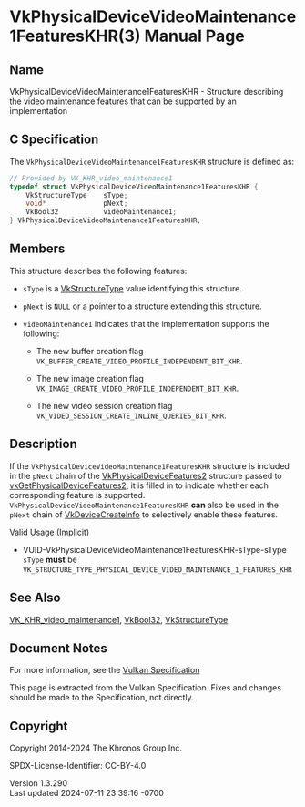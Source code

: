 # VkPhysicalDeviceVideoMaintenance1FeaturesKHR(3) Manual Page

## Name

VkPhysicalDeviceVideoMaintenance1FeaturesKHR - Structure describing the
video maintenance features that can be supported by an implementation



## <a href="#_c_specification" class="anchor"></a>C Specification

The `VkPhysicalDeviceVideoMaintenance1FeaturesKHR` structure is defined
as:

``` c
// Provided by VK_KHR_video_maintenance1
typedef struct VkPhysicalDeviceVideoMaintenance1FeaturesKHR {
    VkStructureType    sType;
    void*              pNext;
    VkBool32           videoMaintenance1;
} VkPhysicalDeviceVideoMaintenance1FeaturesKHR;
```

## <a href="#_members" class="anchor"></a>Members

This structure describes the following features:

- `sType` is a [VkStructureType](https://registry.khronos.org/vulkan/specs/1.3-extensions/man/html/VkStructureType.html) value identifying
  this structure.

- `pNext` is `NULL` or a pointer to a structure extending this
  structure.

- <span id="features-videoMaintenance1"></span> `videoMaintenance1`
  indicates that the implementation supports the following:

  - The new buffer creation flag
    `VK_BUFFER_CREATE_VIDEO_PROFILE_INDEPENDENT_BIT_KHR`.

  - The new image creation flag
    `VK_IMAGE_CREATE_VIDEO_PROFILE_INDEPENDENT_BIT_KHR`.

  - The new video session creation flag
    `VK_VIDEO_SESSION_CREATE_INLINE_QUERIES_BIT_KHR`.

## <a href="#_description" class="anchor"></a>Description

If the `VkPhysicalDeviceVideoMaintenance1FeaturesKHR` structure is
included in the `pNext` chain of the
[VkPhysicalDeviceFeatures2](https://registry.khronos.org/vulkan/specs/1.3-extensions/man/html/VkPhysicalDeviceFeatures2.html) structure
passed to
[vkGetPhysicalDeviceFeatures2](https://registry.khronos.org/vulkan/specs/1.3-extensions/man/html/vkGetPhysicalDeviceFeatures2.html), it is
filled in to indicate whether each corresponding feature is supported.
`VkPhysicalDeviceVideoMaintenance1FeaturesKHR` **can** also be used in
the `pNext` chain of [VkDeviceCreateInfo](https://registry.khronos.org/vulkan/specs/1.3-extensions/man/html/VkDeviceCreateInfo.html) to
selectively enable these features.

Valid Usage (Implicit)

- <a href="#VUID-VkPhysicalDeviceVideoMaintenance1FeaturesKHR-sType-sType"
  id="VUID-VkPhysicalDeviceVideoMaintenance1FeaturesKHR-sType-sType"></a>
  VUID-VkPhysicalDeviceVideoMaintenance1FeaturesKHR-sType-sType  
  `sType` **must** be
  `VK_STRUCTURE_TYPE_PHYSICAL_DEVICE_VIDEO_MAINTENANCE_1_FEATURES_KHR`

## <a href="#_see_also" class="anchor"></a>See Also

[VK_KHR_video_maintenance1](https://registry.khronos.org/vulkan/specs/1.3-extensions/man/html/VK_KHR_video_maintenance1.html),
[VkBool32](https://registry.khronos.org/vulkan/specs/1.3-extensions/man/html/VkBool32.html), [VkStructureType](https://registry.khronos.org/vulkan/specs/1.3-extensions/man/html/VkStructureType.html)

## <a href="#_document_notes" class="anchor"></a>Document Notes

For more information, see the <a
href="https://registry.khronos.org/vulkan/specs/1.3-extensions/html/vkspec.html#VkPhysicalDeviceVideoMaintenance1FeaturesKHR"
target="_blank" rel="noopener">Vulkan Specification</a>

This page is extracted from the Vulkan Specification. Fixes and changes
should be made to the Specification, not directly.

## <a href="#_copyright" class="anchor"></a>Copyright

Copyright 2014-2024 The Khronos Group Inc.

SPDX-License-Identifier: CC-BY-4.0

Version 1.3.290  
Last updated 2024-07-11 23:39:16 -0700
